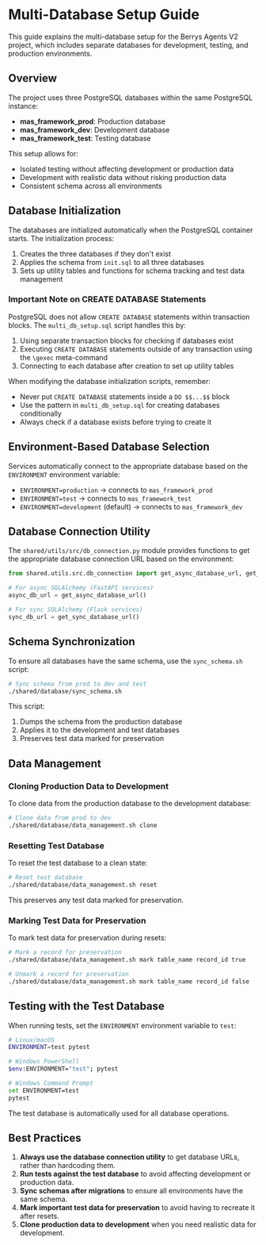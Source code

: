 # Multi-Database Setup Guide

This guide explains the multi-database setup for the Berrys Agents V2 project, which includes separate databases for development, testing, and production environments.

## Overview

The project uses three PostgreSQL databases within the same PostgreSQL instance:

- **mas_framework_prod**: Production database
- **mas_framework_dev**: Development database
- **mas_framework_test**: Testing database

This setup allows for:

- Isolated testing without affecting development or production data
- Development with realistic data without risking production data
- Consistent schema across all environments

## Database Initialization

The databases are initialized automatically when the PostgreSQL container starts. The initialization process:

1. Creates the three databases if they don't exist
2. Applies the schema from `init.sql` to all three databases
3. Sets up utility tables and functions for schema tracking and test data management

### Important Note on CREATE DATABASE Statements

PostgreSQL does not allow `CREATE DATABASE` statements within transaction blocks. The `multi_db_setup.sql` script handles this by:

1. Using separate transaction blocks for checking if databases exist
2. Executing `CREATE DATABASE` statements outside of any transaction using the `\gexec` meta-command
3. Connecting to each database after creation to set up utility tables

When modifying the database initialization scripts, remember:

- Never put `CREATE DATABASE` statements inside a `DO $$...$$` block
- Use the pattern in `multi_db_setup.sql` for creating databases conditionally
- Always check if a database exists before trying to create it

## Environment-Based Database Selection

Services automatically connect to the appropriate database based on the `ENVIRONMENT` environment variable:

- `ENVIRONMENT=production` → connects to `mas_framework_prod`
- `ENVIRONMENT=test` → connects to `mas_framework_test`
- `ENVIRONMENT=development` (default) → connects to `mas_framework_dev`

## Database Connection Utility

The `shared/utils/src/db_connection.py` module provides functions to get the appropriate database connection URL based on the environment:

```python
from shared.utils.src.db_connection import get_async_database_url, get_sync_database_url

# For async SQLAlchemy (FastAPI services)
async_db_url = get_async_database_url()

# For sync SQLAlchemy (Flask services)
sync_db_url = get_sync_database_url()
```

## Schema Synchronization

To ensure all databases have the same schema, use the `sync_schema.sh` script:

```bash
# Sync schema from prod to dev and test
./shared/database/sync_schema.sh
```

This script:

1. Dumps the schema from the production database
2. Applies it to the development and test databases
3. Preserves test data marked for preservation

## Data Management

### Cloning Production Data to Development

To clone data from the production database to the development database:

```bash
# Clone data from prod to dev
./shared/database/data_management.sh clone
```

### Resetting Test Database

To reset the test database to a clean state:

```bash
# Reset test database
./shared/database/data_management.sh reset
```

This preserves any test data marked for preservation.

### Marking Test Data for Preservation

To mark test data for preservation during resets:

```bash
# Mark a record for preservation
./shared/database/data_management.sh mark table_name record_id true

# Unmark a record for preservation
./shared/database/data_management.sh mark table_name record_id false
```

## Testing with the Test Database

When running tests, set the `ENVIRONMENT` environment variable to `test`:

```bash
# Linux/macOS
ENVIRONMENT=test pytest

# Windows PowerShell
$env:ENVIRONMENT="test"; pytest

# Windows Command Prompt
set ENVIRONMENT=test
pytest
```

The test database is automatically used for all database operations.

## Best Practices

1. **Always use the database connection utility** to get database URLs, rather than hardcoding them.
2. **Run tests against the test database** to avoid affecting development or production data.
3. **Sync schemas after migrations** to ensure all environments have the same schema.
4. **Mark important test data for preservation** to avoid having to recreate it after resets.
5. **Clone production data to development** when you need realistic data for development.
